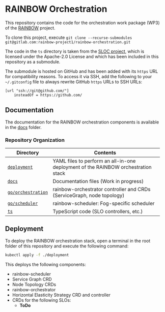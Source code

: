 # RAINBOW Orchestration

This repository contains the code for the orchestration work package (WP3) of the [RAINBOW](https://rainbow-h2020.eu/) project.

To clone this project, execute `git clone --recurse-submodules git@gitlab.com:rainbow-project1/rainbow-orchestration.git`

The code in the `ts` directory is taken from the [SLOC project](https://github.com/SLOCloud/SLOC), which is licensed under the Apache-2.0 License and which has been included in this repository as a submodule.

The submodule is hosted on GitHub and has been added with its `https` URL for compatibility reasons.
To access it via SSH, add the following to your `~/.gitconfig` file to always rewrite GitHub `https` URLs to SSH URLs:
```
[url "ssh://git@github.com/"]
    insteadOf = https://github.com/
```


## Documentation

The documentation for the RAINBOW orchestration components is available in the [docs](./docs) folder.

### Repository Organization

| Directory                | Contents |
|--------------------------|----------|
| [`deployment`](./deployment)         | YAML files to perform an all-in-one deployment of the RAINBOW orchestration stack |
| [`docs`](./docs)         | Documentation files (Work in progress) |
| [`go/orchestration`](./go/orchestration) | rainbow-orchestrator controller and CRDs (ServiceGraph, node topology) |
| [`go/scheduler`](./go/scheduler) | rainbow-scheduler: Fog-specific scheduler |
| [`ts`](./ts)             | TypeScript code (SLO controllers, etc.) |


## Deployment

To deploy the RAINBOW orchestration stack, open a terminal in the root folder of this repository and execute the following command:

```sh
kubectl apply -f ./deployment
```

This deploys the following components:
* rainbow-scheduler
* Service Graph CRD
* Node Topology CRDs
* rainbow-orchestrator
* Horizontal Elasticity Strategy CRD and controller
* CRDs for the following SLOs:
    * **ToDo**
